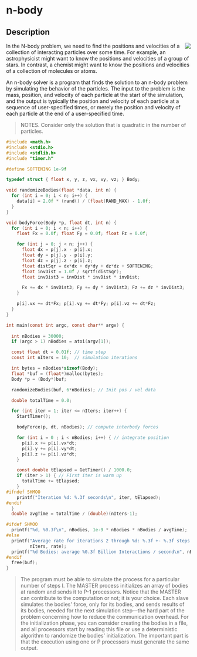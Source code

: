 # n-body
## Description
<img src="https://mir-s3-cdn-cf.behance.net/project_modules/disp/b15a1122638879.56315fcc653b5.gif" align="right">

In the N-body problem, we need to find the positions and velocities of a collection of interacting particles over some time. For example, an astrophysicist might want to know the positions and velocities of a group of stars. In contrast, a chemist might want to know the positions and velocities of a collection of molecules or atoms.

An n-body solver is a program that finds the solution to an n-body problem by simulating the behavior of the particles. The input to the problem is the mass, position, and velocity of each particle at the start of the simulation, and the output is typically the position and velocity of each particle at a sequence of user-specified times, or merely the position and velocity of each particle at the end of a user-specified time.

> NOTES. Consider only the solution that is quadratic in the number of particles.


```c
#include <math.h>
#include <stdio.h>
#include <stdlib.h>
#include "timer.h"

#define SOFTENING 1e-9f

typedef struct { float x, y, z, vx, vy, vz; } Body;

void randomizeBodies(float *data, int n) {
  for (int i = 0; i < n; i++) {
    data[i] = 2.0f * (rand() / (float)RAND_MAX) - 1.0f;
  }
}

void bodyForce(Body *p, float dt, int n) {
  for (int i = 0; i < n; i++) { 
    float Fx = 0.0f; float Fy = 0.0f; float Fz = 0.0f;

    for (int j = 0; j < n; j++) {
      float dx = p[j].x - p[i].x;
      float dy = p[j].y - p[i].y;
      float dz = p[j].z - p[i].z;
      float distSqr = dx*dx + dy*dy + dz*dz + SOFTENING;
      float invDist = 1.0f / sqrtf(distSqr);
      float invDist3 = invDist * invDist * invDist;

      Fx += dx * invDist3; Fy += dy * invDist3; Fz += dz * invDist3;
    }

    p[i].vx += dt*Fx; p[i].vy += dt*Fy; p[i].vz += dt*Fz;
  }
}

int main(const int argc, const char** argv) {
  
  int nBodies = 30000;
  if (argc > 1) nBodies = atoi(argv[1]);

  const float dt = 0.01f; // time step
  const int nIters = 10;  // simulation iterations

  int bytes = nBodies*sizeof(Body);
  float *buf = (float*)malloc(bytes);
  Body *p = (Body*)buf;

  randomizeBodies(buf, 6*nBodies); // Init pos / vel data

  double totalTime = 0.0;

  for (int iter = 1; iter <= nIters; iter++) {
    StartTimer();

    bodyForce(p, dt, nBodies); // compute interbody forces

    for (int i = 0 ; i < nBodies; i++) { // integrate position
      p[i].x += p[i].vx*dt;
      p[i].y += p[i].vy*dt;
      p[i].z += p[i].vz*dt;
    }

    const double tElapsed = GetTimer() / 1000.0;
    if (iter > 1) { // First iter is warm up
      totalTime += tElapsed; 
    }
#ifndef SHMOO
    printf("Iteration %d: %.3f seconds\n", iter, tElapsed);
#endif
  }
  double avgTime = totalTime / (double)(nIters-1); 

#ifdef SHMOO
  printf("%d, %0.3f\n", nBodies, 1e-9 * nBodies * nBodies / avgTime);
#else
  printf("Average rate for iterations 2 through %d: %.3f +- %.3f steps per second.\n",
         nIters, rate);
  printf("%d Bodies: average %0.3f Billion Interactions / second\n", nBodies, 1e-9 * nBodies * nBodies / avgTime);
#endif
  free(buf);
}
```
> The program must be able to simulate the process for a particular number of steps I. The MASTER process initializes an array of bodies at random and sends it to P-1 processors. Notice that the MASTER can contribute to the computation or not; it is your choice. Each slave simulates the bodies' force, only for its bodies, and sends results of its bodies, needed for the next simulation step—the hard part of the problem concerning how to reduce the communication overhead. For the initialization phase, you can consider creating the bodies in a file, and all processors start by reading this file or use a deterministic algorithm to randomize the bodies' initialization. The important part is that the execution using one or P processors must generate the same output.
